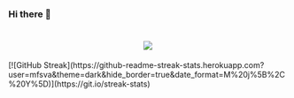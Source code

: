 ###                                                       Hi there 👋

<!--
**mfsva/mfsva** is a ✨ _special_ ✨ repository because its `README.md` (this file) appears on your GitHub profile.

Here are some ideas to get you started:

- 🔭 I’m currently working on ...
- 🌱 I’m currently learning ...
- 👯 I’m looking to collaborate on ...
- 🤔 I’m looking for help with ...
- 💬 Ask me about ...
- 📫 How to reach me: ...
- 😄 Pronouns: ...
- ⚡ Fun fact: ...
-->
<!--<div align="center"> <img src="https://metrics.lecoq.io/mfsva?template=classic&config.timezone=Asia%2FShanghai"> </div>-->
<h1 align="center"> <img src="https://readme-typing-svg.herokuapp.com/?lines=人呢最重要的是找到属于自己的世界！&center=true&size=15"> </a> </h1>
[![GitHub Streak](https://github-readme-streak-stats.herokuapp.com?user=mfsva&theme=dark&hide_border=true&date_format=M%20j%5B%2C%20Y%5D)](https://git.io/streak-stats)
